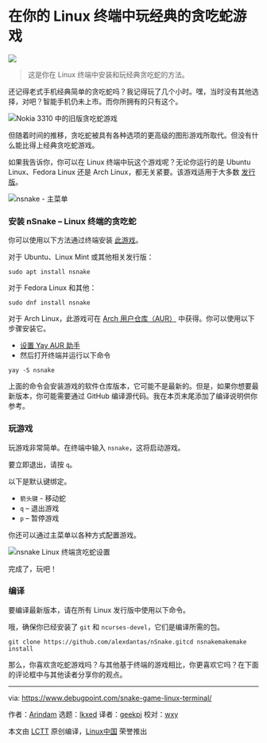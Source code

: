 [#]: subject: "Enjoy the Classic Snake Game in Your Linux Terminal"
[#]: via: "https://www.debugpoint.com/snake-game-linux-terminal/"
[#]: author: "Arindam https://www.debugpoint.com/author/admin1/"
[#]: collector: "lkxed"
[#]: translator: "geekpi"
[#]: reviewer: "wxy"
[#]: publisher: "wxy"
[#]: url: "https://linux.cn/article-15186-1.html"

在你的 Linux 终端中玩经典的贪吃蛇游戏
======

![](https://img.linux.net.cn/data/attachment/album/202210/28/091539oanrjizald7rzr7a.jpg)

> 这是你在 Linux 终端中安装和玩经典贪吃蛇的方法。

还记得老式手机经典简单的贪吃蛇吗？我记得玩了几个小时。嘿，当时没有其他选择，对吧？智能手机仍未上市。而你所拥有的只有这个。

![Nokia 3310 中的旧版贪吃蛇游戏][1]

但随着时间的推移，贪吃蛇被具有各种选项的更高级的图形游戏所取代。但没有什么能比得上经典贪吃蛇游戏。

如果我告诉你，你可以在 Linux 终端中玩这个游戏呢？无论你运行的是 Ubuntu Linux、Fedora Linux 还是 Arch Linux，都无关紧要。该游戏适用于大多数 [发行版][2]。

![nsnake - 主菜单][3]

### 安装 nSnake – Linux 终端的贪吃蛇

你可以使用以下方法通过终端安装 [此游戏][4]。

对于 Ubuntu、Linux Mint 或其他相关发行版：

```
sudo apt install nsnake
```

对于 Fedora Linux 和其他：

```
sudo dnf install nsnake
```

对于 Arch Linux，此游戏可在 [Arch 用户仓库（AUR）][5] 中获得。你可以使用以下步骤安装它。

* [设置 Yay AUR 助手][6]
* 然后打开终端并运行以下命令

```
yay -S nsnake
```

上面的命令会安装游戏的软件仓库版本，它可能不是最新的。但是，如果你想要最新版本，你可能需要通过 GitHub 编译源代码。我在本页末尾添加了编译说明供你参考。

### 玩游戏

玩游戏非常简单。在终端中输入 `nsnake`，这将启动游戏。

要立即退出，请按 `q`。

以下是默认键绑定。

* `箭头键` - 移动蛇
* `q` – 退出游戏
* `p` – 暂停游戏

你还可以通过主菜单以各种方式配置游戏。

![nsnake Linux 终端贪吃蛇设置][7]

完成了，玩吧！

### 编译

要编译最新版本，请在所有 Linux 发行版中使用以下命令。

哦，确保你已经安装了 `git` 和 `ncurses-devel`，它们是编译所需的包。

```
git clone https://github.com/alexdantas/nSnake.gitcd nsnakemakemake install
```

那么，你喜欢贪吃蛇游戏吗？与其他基于终端的游戏相比，你更喜欢它吗？在下面的评论框中与其他读者分享你的观点。

--------------------------------------------------------------------------------

via: https://www.debugpoint.com/snake-game-linux-terminal/

作者：[Arindam][a]
选题：[lkxed][b]
译者：[geekpi](https://github.com/geekpi)
校对：[wxy](https://github.com/wxy)

本文由 [LCTT](https://github.com/LCTT/TranslateProject) 原创编译，[Linux中国](https://linux.cn/) 荣誉推出

[a]: https://www.debugpoint.com/author/admin1/
[b]: https://github.com/lkxed
[1]: https://www.debugpoint.com/wp-content/uploads/2021/12/Nokia-3310-with-legacy-snake-game.jpg
[2]: https://www.debugpoint.com/category/distributions
[3]: https://www.debugpoint.com/wp-content/uploads/2021/12/nsnake-Game-Main-Menu.jpg
[4]: https://github.com/alexdantas/nsnake
[5]: https://aur.archlinux.org/packages/nsnake/
[6]: https://www.debugpoint.com/2021/01/install-yay-arch/
[7]: https://www.debugpoint.com/wp-content/uploads/2021/12/nsnake-Linux-Terminal-Snake-Game-Settings.jpg
